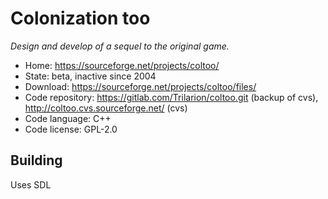 # Colonization too

_Design and develop of a sequel to the original game._

- Home: https://sourceforge.net/projects/coltoo/
- State: beta, inactive since 2004
- Download: https://sourceforge.net/projects/coltoo/files/
- Code repository: https://gitlab.com/Trilarion/coltoo.git (backup of cvs), http://coltoo.cvs.sourceforge.net/ (cvs)
- Code language: C++
- Code license: GPL-2.0

## Building

Uses SDL
